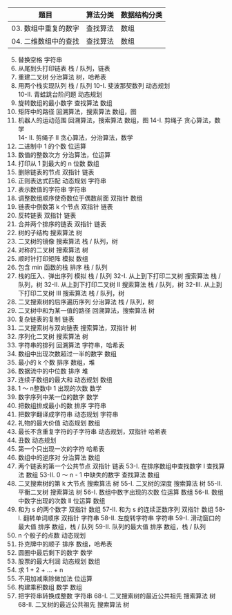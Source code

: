 题目  |	算法分类 |	数据结构分类
-----|-----|-----
03. 数组中重复的数字 	|查找算法 |	数组
04. 二维数组中的查找 	|查找算法 |	数组
05. 替换空格 		字符串
06. 从尾到头打印链表 		栈 / 队列，链表
07. 重建二叉树 	分治算法 	树，哈希表
09. 用两个栈实现队列 		栈 / 队列
10-I. 斐波那契数列 	动态规划 	
10-II. 青蛙跳台阶问题 	动态规划 	
11. 旋转数组的最小数字 	查找算法 	数组
12. 矩阵中的路径 	回溯算法，搜索算法 	数组，图
13. 机器人的运动范围 	回溯算法，搜索算法 	数组，图
14-I. 剪绳子 	贪心算法，数学 	
14- II. 剪绳子 II 	贪心算法，分治算法，数学 	
15. 二进制中 1 的个数 	位运算 	
16. 数值的整数次方 	分治算法，位运算 	
17. 打印从 1 到最大的 n 位数 		数组
18. 删除链表的节点 	双指针 	链表
19. 正则表达式匹配 	动态规划 	字符串
20. 表示数值的字符串 		字符串
21. 调整数组顺序使奇数位于偶数前面 	双指针 	数组
22. 链表中倒数第 k 个节点 	双指针 	链表
24. 反转链表 	双指针 	链表
25. 合并两个排序的链表 	双指针 	链表
26. 树的子结构 	搜索算法 	树
27. 二叉树的镜像 	搜索算法 	栈 / 队列，树
28. 对称的二叉树 	搜索算法 	树
29. 顺时针打印矩阵 	模拟 	数组
30. 包含 min 函数的栈 	排序 	栈 / 队列
31. 栈的压入、弹出序列 	模拟 	栈 / 队列
32-I. 从上到下打印二叉树 	搜索算法 	栈 / 队列，树
32-II. 从上到下打印二叉树 II 	搜索算法 	栈 / 队列，树
32-III. 从上到下打印二叉树 III 	搜索算法 	栈 / 队列，树
33. 二叉搜索树的后序遍历序列 	分治算法 	栈 / 队列，树
34. 二叉树中和为某一值的路径 	回溯算法，搜索算法 	树
35. 复杂链表的复制 		链表
36. 二叉搜索树与双向链表 	搜索算法，双指针 	树
37. 序列化二叉树 	搜索算法 	树
38. 字符串的排列 	回溯算法 	字符串，哈希表
39. 数组中出现次数超过一半的数字 		数组
40. 最小的 k 个数 	排序 	数组，堆
41. 数据流中的中位数 	排序 	堆
42. 连续子数组的最大和 	动态规划 	数组
43. 1 ～ n整数中 1 出现的次数 	数学 	
44. 数字序列中某一位的数字 	数学 	
45. 把数组排成最小的数 	排序 	字符串
46. 把数字翻译成字符串 	动态规划 	字符串
47. 礼物的最大价值 	动态规划 	数组
48. 最长不含重复字符的子字符串 	动态规划，双指针 	哈希表
49. 丑数 	动态规划 	
50. 第一个只出现一次的字符 		哈希表
51. 数组中的逆序对 	分治算法 	数组
52. 两个链表的第一个公共节点 	双指针 	链表
53-I. 在排序数组中查找数字 I 	查找算法 	数组
53-II. 0 ～ n - 1 中缺失的数字 	查找算法 	数组
54. 二叉搜索树的第 k 大节点 	搜索算法 	树
55-I. 二叉树的深度 	搜索算法 	树
55-II. 平衡二叉树 	搜索算法 	树
56-I. 数组中数字出现的次数 	位运算 	数组
56-II. 数组中数字出现的次数 II 	位运算 	数组
57. 和为 s 的两个数字 	双指针 	数组
57-II. 和为 s 的连续正数序列 	双指针 	数组
58-I. 翻转单词顺序 	双指针 	字符串
58-II. 左旋转字符串 		字符串
59-I. 滑动窗口的最大值 	排序 	数组，栈 / 队列
59-II. 队列的最大值 	排序 	数组，栈 / 队列
60. n 个骰子的点数 	动态规划 	
61. 扑克牌中的顺子 	排序 	数组，哈希表
62. 圆圈中最后剩下的数字 	数学 	
63. 股票的最大利润 	动态规划 	数组
64. 求 1 + 2 + … + n 		
65. 不用加减乘除做加法 	位运算 	
66. 构建乘积数组 	数学 	数组
67. 把字符串转换成整数 		字符串
68-I. 二叉搜索树的最近公共祖先 	搜索算法 	树
68-II. 二叉树的最近公共祖先 	搜索算法 	树

